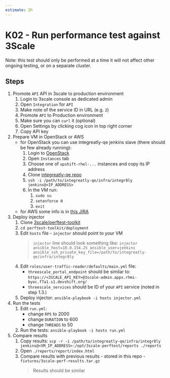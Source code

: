 ```yaml
---
estimate: 2h
---
```


# K02 - Run performance test against 3Scale

Note: this test should only be performed at a time it will not affect other ongoing testing, or on a separate cluster.

## Steps

1. Promote `API` API in 3scale to production environment
   1. Login to 3scale console as dedicated admin
   2. Open `Integration` for `API`
   3. Make note of the service ID in URL (e.g. `2`)
   4. Promote `API` to Production environment
   5. Make sure you can `curl` it (optional)
   6. Open Settings by clicking cog icon in top right corner
   7. Copy API key
2. Prepare VM in OpenStack or AWS
   - for OpenStack you can use integreatly-qe jenkins slave (there should be few already running):
     1. Login to [OpenStack](https://rhos-d.infra.prod.upshift.rdu2.redhat.com/)
     2. Open `Instances` tab
     3. Choose one of `upshift-rhel-...` instances and copy its IP address
     4. Clone [integreatly-qe repo](https://gitlab.cee.redhat.com/integreatly-qe/integreatly-qe)
     5. `ssh -i /path/to/integreatly-qe/infra/integr8ly jenkins@<IP_ADDRESS>`
     6. In the VM run:
        1. `sudo su`
        2. `setenforce 0`
        3. `exit`
   - for AWS some info is in [this JIRA](https://issues.redhat.com/browse/INTLY-5037?focusedCommentId=13961287&page=com.atlassian.jira.plugin.system.issuetabpanels%3Acomment-tabpanel#comment-13961287)
3. Deploy injector
   1. Clone [3scale/perftest-toolkit](https://github.com/3scale/perftest-toolkit)
   2. `cd perftest-toolkit/deployment`
   3. Edit `hosts` file - `injector` should point to your VM
      > `injector` line should look something like: `injector ansible_host=10.0.154.25 ansible_user=jenkins ansible_ssh_private_key_file=/path/to/integreatly-qe/infra/integr8ly`
   4. Edit `roles/user-traffic-reader/defaults/main.yml` file:
      - `threescale_portal_endpoint` should be similar to: `https://<3SCALE_API_KEY>@3scale-admin.apps.rhmi-byoc.f7a1.s1.devshift.org/`
      - `threescale_services` should be ID of your `API` service (noted in step 1.3.)
   5. Deploy injector: `ansible-playbook -i hosts injector.yml`
4. Run the tests
   1. Edit `run.yml`:
      - change `RPS` to 2000
      - change `DURATION` to 600
      - change `THREADS` to 50
   2. Run the tests: `ansible-playbook -i hosts run.yml`
5. Compare results
   1. Copy results: `scp -r -i /path/to/integreatly-qe/infra/integr8ly jenkins@<VM_IP_ADDRESS>:/opt/3scale-perftest/reports ./reports`
   2. Open `./reports/report/index.html`
   3. Compare results with previous results - stored in this repo - `fixtures/3scale-perf-results.tar.gz`
      > Results should be similar
